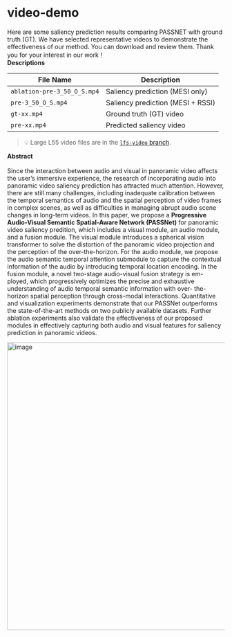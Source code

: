 # video-demo
Here are some saliency prediction results comparing PASSNET with ground truth (GT). We have selected representative videos to demonstrate the effectiveness of our method. You can download and review them. Thank you for your interest in our work！<br>
**Descriptions**<br>


| File Name                      | Description                                |
|--------------------------------|--------------------------------------------|
| `ablation-pre-3_50_O_S.mp4`    | Saliency prediction (MESI only)            |
| `pre-3_50_O_S.mp4`            | Saliency prediction (MESI + RSSI)          |
| `gt-xx.mp4`                    | Ground truth (GT) video                    |
| `pre-xx.mp4`                   | Predicted saliency video                   |

> 💡 Large L55 video files are in the [`lfs-video` branch](https://github.com/xqh-ysy/video-demo/tree/lfs-video).


**Abstract**<br>
<br>
Since the interaction between audio and visual in
panoramic video affects the user’s immersive experience, the
research of incorporating audio into panoramic video saliency
prediction has attracted much attention. However, there are
still many challenges, including inadequate calibration between
the temporal semantics of audio and the spatial perception
of video frames in complex scenes, as well as difficulties in
managing abrupt audio scene changes in long-term videos. In
this paper, we propose a **Progressive Audio-Visual Semantic
Spatial-Aware Network (PASSNet)** for panoramic video saliency
predition, which includes a visual module, an audio module,
and a fusion module. The visual module introduces a spherical
vision transformer to solve the distortion of the panoramic
video projection and the perception of the over-the-horizon.
For the audio module, we propose the audio semantic temporal
attention submodule to capture the contextual information of the
audio by introducing temporal location encoding. In the fusion
module, a novel two-stage audio-visual fusion strategy is em-
ployed, which progressively optimizes the precise and exhaustive
understanding of audio temporal semantic information with over-
the-horizon spatial perception through cross-modal interactions.
Quantitative and visualization experiments demonstrate that
our PASSNet outperforms the state-of-the-art methods on two
publicly available datasets. Further ablation experiments also
validate the effectiveness of our proposed modules in effectively
capturing both audio and visual features for saliency prediction
in panoramic videos.



<img width="665" alt="image" src="https://github.com/user-attachments/assets/0ce037c3-29c1-49ca-89e8-557dc828c395" />
